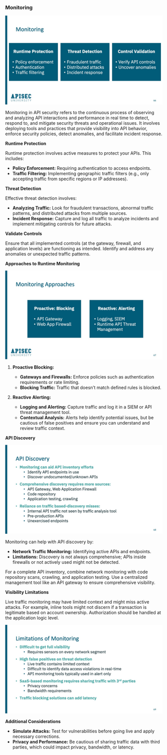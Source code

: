 ### Monitoring

![](/API%20Security%20Fundamentals/images/e663b1c-a433-3354-3b1f-570d41624beb_65.jpg)

Monitoring in API security refers to the continuous process of observing and analyzing API interactions and performance in real time to detect, respond to, and mitigate security threats and operational issues. It involves deploying tools and practices that provide visibility into API behavior, enforce security policies, detect anomalies, and facilitate incident response.

**Runtime Protection**

Runtime protection involves active measures to protect your APIs. This includes:
- **Policy Enforcement:** Requiring authentication to access endpoints.
- **Traffic Filtering:** Implementing geographic traffic filters (e.g., only accepting traffic from specific regions or IP addresses).

**Threat Detection**

Effective threat detection involves:
- **Analyzing Traffic:** Look for fraudulent transactions, abnormal traffic patterns, and distributed attacks from multiple sources.
- **Incident Response:** Capture and log all traffic to analyze incidents and implement mitigating controls for future attacks.

**Validate Controls**

Ensure that all implemented controls (at the gateway, firewall, and application levels) are functioning as intended. Identify and address any anomalies or unexpected traffic patterns.

**Approaches to Runtime Monitoring**

![](/API%20Security%20Fundamentals/images/750d255-e5ff-714b-ddd-386ffe2c546f_66.jpg)

1. **Proactive Blocking:**
   - **Gateways and Firewalls:** Enforce policies such as authentication requirements or rate limiting.
   - **Blocking Traffic:** Traffic that doesn’t match defined rules is blocked.

2. **Reactive Alerting:**
   - **Logging and Alerting:** Capture traffic and log it in a SIEM or API threat management tool.
   - **Contextual Analysis:** Alerts help identify potential issues, but be cautious of false positives and ensure you can understand and review traffic context.

**API Discovery**

![](/API%20Security%20Fundamentals/images/7ce36ab-6176-2bc0-05ad-f1fa76f620d2_67.jpg)

Monitoring can help with API discovery by:
- **Network Traffic Monitoring:** Identifying active APIs and endpoints.
- **Limitations:** Discovery is not always comprehensive; APIs inside firewalls or not actively used might not be detected.


For a complete API inventory, combine network monitoring with code repository scans, crawling, and application testing. Use a centralized management tool like an API gateway to ensure comprehensive visibility.

**Visibility Limitations**

Live traffic monitoring may have limited context and might miss active attacks. For example, inline tools might not discern if a transaction is legitimate based on account ownership. Authorization should be handled at the application logic level.

![](/API%20Security%20Fundamentals/images/d80a360-c32-ec7b-0660-0a624f6df3_68.jpg)

**Additional Considerations**

- **Simulate Attacks:** Test for vulnerabilities before going live and apply necessary corrections.
- **Privacy and Performance:** Be cautious of sharing traffic data with third parties, which could impact privacy, bandwidth, or latency.

